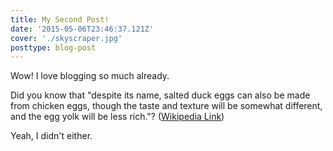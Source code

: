 ```yaml
---
title: My Second Post!
date: '2015-05-06T23:46:37.121Z'
cover: './skyscraper.jpg'
posttype: blog-post
---
```


Wow! I love blogging so much already.

Did you know that "despite its name, salted duck eggs can also be made from
chicken eggs, though the taste and texture will be somewhat different, and the
egg yolk will be less rich."?
([Wikipedia Link](http://en.wikipedia.org/wiki/Salted_duck_egg))

Yeah, I didn't either.
